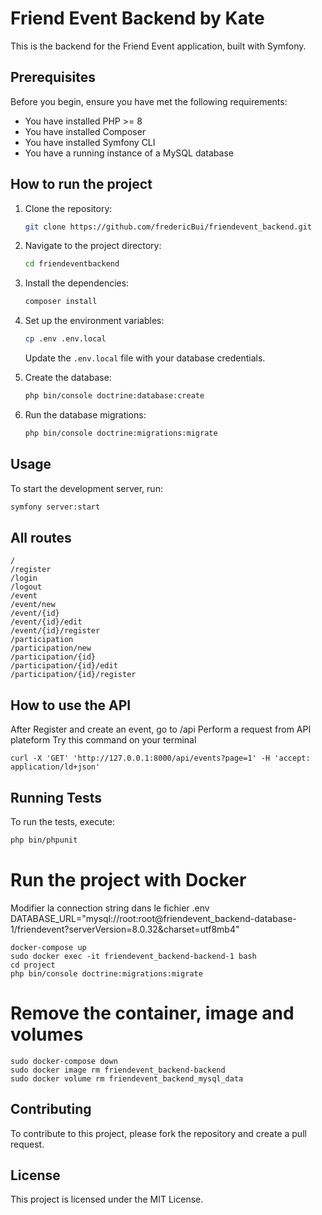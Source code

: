 # Friend Event Backend by Kate

This is the backend for the Friend Event application, built with Symfony.

## Prerequisites

Before you begin, ensure you have met the following requirements:
- You have installed PHP >= 8
- You have installed Composer
- You have installed Symfony CLI
- You have a running instance of a MySQL database

## How to run the project

1. Clone the repository:
    ```bash
    git clone https://github.com/fredericBui/friendevent_backend.git
    ```

2. Navigate to the project directory:
    ```bash
    cd friendeventbackend
    ```

3. Install the dependencies:
    ```bash
    composer install
    ```

4. Set up the environment variables:
    ```bash
    cp .env .env.local
    ```
    Update the `.env.local` file with your database credentials.

5. Create the database:
    ```bash
    php bin/console doctrine:database:create
    ```

6. Run the database migrations:
    ```bash
    php bin/console doctrine:migrations:migrate
    ```

## Usage

To start the development server, run:
```bash
symfony server:start
```

## All routes
```
/
/register
/login
/logout
/event
/event/new
/event/{id}
/event/{id}/edit
/event/{id}/register
/participation
/participation/new
/participation/{id}
/participation/{id}/edit
/participation/{id}/register
```

## How to use the API

After Register and create an event, go to /api
Perform a request from API plateform
Try this command on your terminal
```
curl -X 'GET' 'http://127.0.0.1:8000/api/events?page=1' -H 'accept: application/ld+json'
```

## Running Tests

To run the tests, execute:
```bash
php bin/phpunit
```

# Run the project with Docker

Modifier la connection string dans le fichier .env
DATABASE_URL="mysql://root:root@friendevent_backend-database-1/friendevent?serverVersion=8.0.32&charset=utf8mb4"

```
docker-compose up
sudo docker exec -it friendevent_backend-backend-1 bash
cd project
php bin/console doctrine:migrations:migrate
```

# Remove the container, image and volumes
```
sudo docker-compose down
sudo docker image rm friendevent_backend-backend
sudo docker volume rm friendevent_backend_mysql_data
```

## Contributing

To contribute to this project, please fork the repository and create a pull request.

## License

This project is licensed under the MIT License.